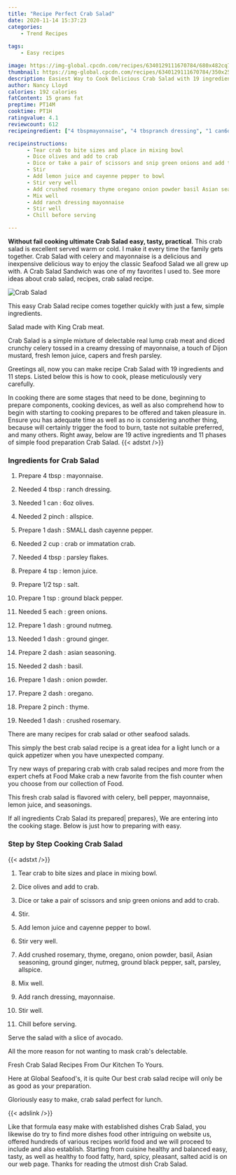 ```yaml
---
title: "Recipe Perfect Crab Salad"
date: 2020-11-14 15:37:23
categories:
    - Trend Recipes
    
tags:
    - Easy recipes

image: https://img-global.cpcdn.com/recipes/6340129111670784/680x482cq70/crab-salad-recipe-main-photo.jpg
thumbnail: https://img-global.cpcdn.com/recipes/6340129111670784/350x250cq70/crab-salad-recipe-main-photo.jpg
description: Easiest Way to Cook Delicious Crab Salad with 19 ingredients and 11 stages of easy cooking.
author: Nancy Lloyd
calories: 192 calories
fatContent: 15 grams fat
preptime: PT14M
cooktime: PT1H
ratingvalue: 4.1
reviewcount: 612
recipeingredient: ["4 tbspmayonnaise", "4 tbspranch dressing", "1 can6oz olives", "2 pinchallspice", "1 dashSMALL dash cayenne pepper", "2 cupcrab or immatation crab", "4 tbspparsley flakes", "4 tsplemon juice", "1/2 tspsalt", "1 tspground black pepper", "5 eachgreen onions", "1 dashground nutmeg", "1 dashground ginger", "2 dashasian seasoning", "2 dashbasil", "1 dashonion powder", "2 dashoregano", "2 pinchthyme", "1 dashcrushed rosemary"]

recipeinstructions: 
      - Tear crab to bite sizes and place in mixing bowl 
      - Dice olives and add to crab 
      - Dice or take a pair of scissors and snip green onions and add to crab 
      - Stir 
      - Add lemon juice and cayenne pepper to bowl 
      - Stir very well 
      - Add crushed rosemary thyme oregano onion powder basil Asian seasoning ground ginger nutmeg ground black pepper salt parsley allspice 
      - Mix well 
      - Add ranch dressing mayonnaise 
      - Stir well 
      - Chill before serving

---
```




**Without fail cooking ultimate Crab Salad easy, tasty, practical**. This crab salad is excellent served warm or cold. I make it every time the family gets together. Crab Salad with celery and mayonnaise is a delicious and inexpensive delicious way to enjoy the classic Seafood Salad we all grew up with. A Crab Salad Sandwich was one of my favorites I used to. See more ideas about crab salad, recipes, crab salad recipe.


![Crab Salad](https://img-global.cpcdn.com/recipes/6340129111670784/680x482cq70/crab-salad-recipe-main-photo.jpg "Crab Salad")



This easy Crab Salad recipe comes together quickly with just a few, simple ingredients.

Salad made with King Crab meat.

Crab Salad is a simple mixture of delectable real lump crab meat and diced crunchy celery tossed in a creamy dressing of mayonnaise, a touch of Dijon mustard, fresh lemon juice, capers and fresh parsley.


Greetings all, now you can make recipe Crab Salad with 19 ingredients and 11 steps. Listed below this is how to cook, please meticulously very carefully.

In cooking there are some stages that need to be done, beginning to prepare components, cooking devices, as well as also comprehend how to begin with starting to cooking prepares to be offered and taken pleasure in. Ensure you has adequate time as well as no is considering another thing, because will certainly trigger the food to burn, taste not suitable preferred, and many others. Right away, below are 19 active ingredients and 11 phases of simple food preparation Crab Salad.
{{< adstxt />}}

### Ingredients for Crab Salad


1. Prepare 4 tbsp : mayonnaise.

1. Needed 4 tbsp : ranch dressing.

1. Needed 1 can : 6oz olives.

1. Needed 2 pinch : allspice.

1. Prepare 1 dash : SMALL dash cayenne pepper.

1. Needed 2 cup : crab or immatation crab.

1. Needed 4 tbsp : parsley flakes.

1. Prepare 4 tsp : lemon juice.

1. Prepare 1/2 tsp : salt.

1. Prepare 1 tsp : ground black pepper.

1. Needed 5 each : green onions.

1. Prepare 1 dash : ground nutmeg.

1. Needed 1 dash : ground ginger.

1. Prepare 2 dash : asian seasoning.

1. Needed 2 dash : basil.

1. Prepare 1 dash : onion powder.

1. Prepare 2 dash : oregano.

1. Prepare 2 pinch : thyme.

1. Needed 1 dash : crushed rosemary.


There are many recipes for crab salad or other seafood salads.

This simply the best crab salad recipe is a great idea for a light lunch or a quick appetizer when you have unexpected company.

Try new ways of preparing crab with crab salad recipes and more from the expert chefs at Food Make crab a new favorite from the fish counter when you choose from our collection of Food.

This fresh crab salad is flavored with celery, bell pepper, mayonnaise, lemon juice, and seasonings.


If all ingredients Crab Salad its prepared| prepares}, We are entering into the cooking stage. Below is just how to preparing with easy.

### Step by Step Cooking Crab Salad

{{< adstxt />}}


1. Tear crab to bite sizes and place in mixing bowl.



1. Dice olives and add to crab.



1. Dice or take a pair of scissors and snip green onions and add to crab.



1. Stir.



1. Add lemon juice and cayenne pepper to bowl.



1. Stir very well.



1. Add crushed rosemary, thyme, oregano, onion powder, basil, Asian seasoning, ground ginger, nutmeg, ground black pepper, salt, parsley, allspice.



1. Mix well.



1. Add ranch dressing, mayonnaise.



1. Stir well.



1. Chill before serving.




Serve the salad with a slice of avocado.

All the more reason for not wanting to mask crab&#39;s delectable.

Fresh Crab Salad Recipes From Our Kitchen To Yours.

Here at Global Seafood&#39;s, it is quite Our best crab salad recipe will only be as good as your preparation.

Gloriously easy to make, crab salad perfect for lunch.


{{< adslink />}}

Like that formula easy make with established dishes Crab Salad, you likewise do try to find more dishes food other intriguing on website us, offered hundreds of various recipes world food and we will proceed to include and also establish. Starting from cuisine healthy and balanced easy, tasty, as well as healthy to food fatty, hard, spicy, pleasant, salted acid is on our web page. Thanks for reading the utmost dish Crab Salad.
